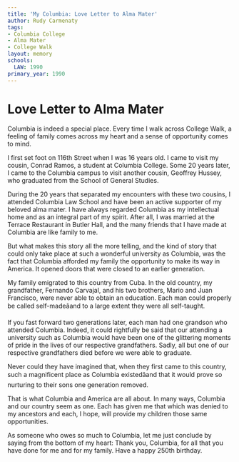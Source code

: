 ```yaml
---
title: 'My Columbia: Love Letter to Alma Mater'
author: Rudy Carmenaty
tags:
- Columbia College
- Alma Mater
- College Walk
layout: memory
schools:
  LAW: 1990
primary_year: 1990
---
```

# Love Letter to Alma Mater

Columbia is indeed a special place. Every time I walk across College Walk, a feeling of family comes across my heart and a sense of opportunity comes to mind.

I first set foot on 116th Street when I was 16 years old. I came to visit my cousin, Conrad Ramos, a student at Columbia College. Some 20 years later, I came to the Columbia campus to visit another cousin, Geoffrey Hussey, who graduated from the School of General Studies.

During the 20 years that separated my encounters with these two cousins, I attended Columbia Law School and have been an active supporter of my beloved alma mater. I have always regarded Columbia as my intellectual home and as an integral part of my spirit. After all, I was married at the Terrace Restaurant in Butler Hall, and the many friends that I have made at Columbia are like family to me.

But what makes this story all the more telling, and the kind of story that could only take place at such a wonderful university as Columbia, was the fact that Columbia afforded my family the opportunity to make its way in America. It opened doors that were closed to an earlier generation.

My family emigrated to this country from Cuba. In the old country, my grandfather, Fernando Carvajal, and his two brothers, Mario and Juan Francisco, were never able to obtain an education. Each man could properly be called self-madeâand to a large extent they were all self-taught.

If you fast forward two generations later, each man had one grandson who attended Columbia. Indeed, it could rightfully be said that our attending a university such as Columbia would have been one of the glittering moments of pride in the lives of our respective grandfathers. Sadly, all but one of our respective grandfathers died before we were able to graduate.

Never could they have imagined that, when they first came to this country, such a magnificent place as Columbia existedâand that it would prove so nurturing to their sons one generation removed.

That is what Columbia and America are all about. In many ways, Columbia and our country seem as one. Each has given me that which was denied to my ancestors and each, I hope, will provide my children those same opportunities.

As someone who owes so much to Columbia, let me just conclude by saying from the bottom of my heart: Thank you, Columbia, for all that you have done for me and for my family. Have a happy 250th birthday.
